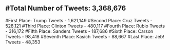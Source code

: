#Total Number of Tweets: 3,368,676 
---
#First Place: Trump Tweets - 1,621,149
#Second Place: Cruz Tweets - 528,121
#Third Place: Clinton Tweets - 480,117
#Fourth Place: Rubio Tweets - 316,172
#Fifth Place: Sanders Tweets - 187,686
#Sixth Place: Carson Tweets - 98,418
#Seventh Place: Kasich Tweets - 88,667
#Last Place: Jeb! Tweets - 48,353
